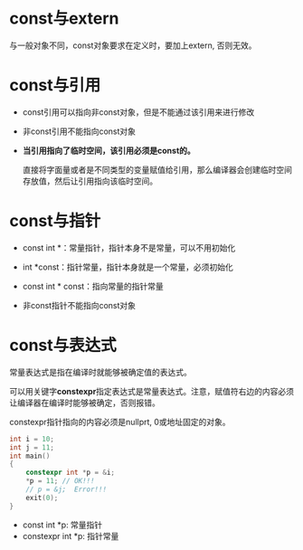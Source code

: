 

# const与extern

与一般对象不同，const对象要求在定义时，要加上extern, 否则无效。

 # const与引用

* const引用可以指向非const对象，但是不能通过该引用来进行修改

* 非const引用不能指向const对象

* **当引用指向了临时空间，该引用必须是const的。**

  直接将字面量或者是不同类型的变量赋值给引用，那么编译器会创建临时空间存放值，然后让引用指向该临时空间。



# const与指针

* const int *：常量指针，指针本身不是常量，可以不用初始化
* int *const：指针常量，指针本身就是一个常量，必须初始化

* const int * const：指向常量的指针常量
* 非const指针不能指向const对象





# const与表达式

常量表达式是指在编译时就能够被确定值的表达式。

可以用关键字**constexpr**指定表达式是常量表达式。注意，赋值符右边的内容必须让编译器在编译时能够被确定，否则报错。

constexpr指针指向的内容必须是nullprt, 0或地址固定的对象。

```c
int i = 10;
int j = 11;
int main()
{
    constexpr int *p = &i;
    *p = 11; // OK!!!
    // p = &j;  Error!!!
    exit(0);
}
```

* const int *p:  常量指针
* constexpr int *p: 指针常量